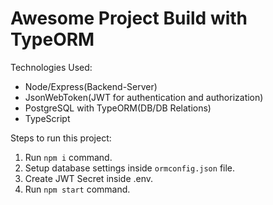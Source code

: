 # Awesome Project Build with TypeORM

Technologies Used:
* Node/Express(Backend-Server)
* JsonWebToken(JWT for authentication and authorization)
* PostgreSQL with TypeORM(DB/DB Relations)
* TypeScript

Steps to run this project:

1. Run `npm i` command.
2. Setup database settings inside `ormconfig.json` file.
3. Create JWT Secret inside .env.
3. Run `npm start` command.
